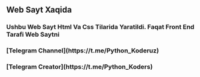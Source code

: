 <h2>Web Sayt Xaqida </h2>
<h3>Ushbu Web Sayt Html Va Css Tilarida Yaratildi. Faqat Front End Tarafi Web Saytni</h3>


<h3>[Telegram Channel](https://t.me/Python_Koderuz)</h3>
<h3>[Telegram Creator](https://t.me/Python_Koders)</h3>

